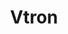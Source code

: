 ---
layout: home

title: Vtron
titleTemplate: Vtron

hero:
  name: Vtron
  text: Vtron is a tool for building Vue.js applications in windows10`s style.
  tagline: Simple, powerful, and performant.
  actions:
    - theme: brand
      text: Get Started
      link: /guide/what-is-vtron
    - theme: alt
      text: View on GitHub
      link: https://github.com/royalknight56/vtron

# features:
#   - title: "Vite: The DX that can't be beat"
#     details: Feel the speed of Vite. Instant server start and lightning fast HMR that stays fast regardless of the app size.
#   - title: Designed to be simplicity first
#     details: With Markdown-centered content, it's built to help you focus on writing and deployed with minimum configuration.
#   - title: Power of Vue meets Markdown
#     details: Enhance your content with all the features of Vue in Markdown, while being able to customize your site with Vue.
#   - title: Fully static yet still dynamic
#     details: Go wild with true SSG + SPA architecture. Static on page load, but engage users with 100% interactivity from there.
---